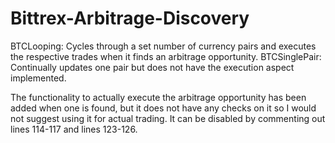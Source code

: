 # Bittrex-Arbitrage-Discovery
BTCLooping: Cycles through a set number of currency pairs and executes the respective trades when it finds an arbitrage opportunity.
BTCSinglePair: Continually updates one pair but does not have the execution aspect implemented.

The functionality to actually execute the arbitrage opportunity has been added when one is found, but it does not have any checks on it so I would not suggest using it for actual trading. It can be disabled by commenting out lines 114-117 and lines 123-126.
